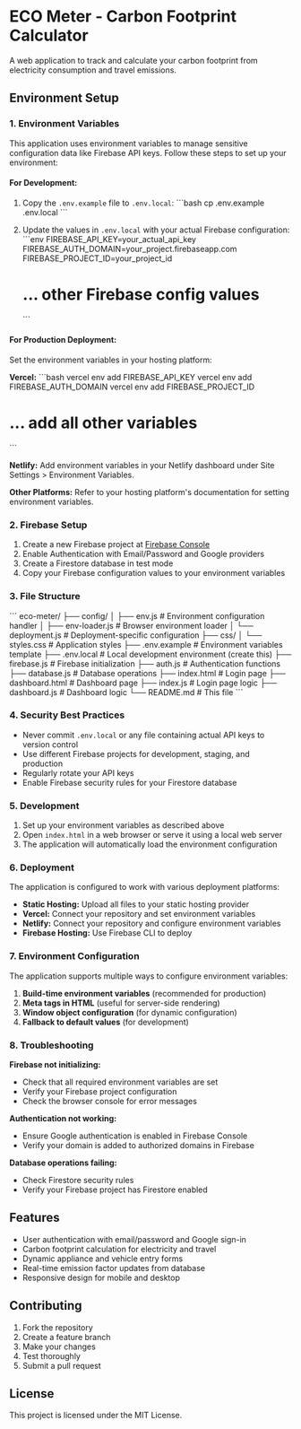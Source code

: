# ECO Meter - Carbon Footprint Calculator

A web application to track and calculate your carbon footprint from electricity consumption and travel emissions.

## Environment Setup

### 1. Environment Variables

This application uses environment variables to manage sensitive configuration data like Firebase API keys. Follow these steps to set up your environment:

#### For Development:

1. Copy the `.env.example` file to `.env.local`:
   \`\`\`bash
   cp .env.example .env.local
   \`\`\`

2. Update the values in `.env.local` with your actual Firebase configuration:
   \`\`\`env
   FIREBASE_API_KEY=your_actual_api_key
   FIREBASE_AUTH_DOMAIN=your_project.firebaseapp.com
   FIREBASE_PROJECT_ID=your_project_id
   # ... other Firebase config values
   \`\`\`

#### For Production Deployment:

Set the environment variables in your hosting platform:

**Vercel:**
\`\`\`bash
vercel env add FIREBASE_API_KEY
vercel env add FIREBASE_AUTH_DOMAIN
vercel env add FIREBASE_PROJECT_ID
# ... add all other variables
\`\`\`

**Netlify:**
Add environment variables in your Netlify dashboard under Site Settings > Environment Variables.

**Other Platforms:**
Refer to your hosting platform's documentation for setting environment variables.

### 2. Firebase Setup

1. Create a new Firebase project at [Firebase Console](https://console.firebase.google.com/)
2. Enable Authentication with Email/Password and Google providers
3. Create a Firestore database in test mode
4. Copy your Firebase configuration values to your environment variables

### 3. File Structure

\`\`\`
eco-meter/
├── config/
│   ├── env.js              # Environment configuration handler
│   ├── env-loader.js       # Browser environment loader
│   └── deployment.js       # Deployment-specific configuration
├── css/
│   └── styles.css          # Application styles
├── .env.example            # Environment variables template
├── .env.local              # Local development environment (create this)
├── firebase.js             # Firebase initialization
├── auth.js                 # Authentication functions
├── database.js             # Database operations
├── index.html              # Login page
├── dashboard.html          # Dashboard page
├── index.js                # Login page logic
├── dashboard.js            # Dashboard logic
└── README.md               # This file
\`\`\`

### 4. Security Best Practices

- Never commit `.env.local` or any file containing actual API keys to version control
- Use different Firebase projects for development, staging, and production
- Regularly rotate your API keys
- Enable Firebase security rules for your Firestore database

### 5. Development

1. Set up your environment variables as described above
2. Open `index.html` in a web browser or serve it using a local web server
3. The application will automatically load the environment configuration

### 6. Deployment

The application is configured to work with various deployment platforms:

- **Static Hosting:** Upload all files to your static hosting provider
- **Vercel:** Connect your repository and set environment variables
- **Netlify:** Connect your repository and configure environment variables
- **Firebase Hosting:** Use Firebase CLI to deploy

### 7. Environment Configuration

The application supports multiple ways to configure environment variables:

1. **Build-time environment variables** (recommended for production)
2. **Meta tags in HTML** (useful for server-side rendering)
3. **Window object configuration** (for dynamic configuration)
4. **Fallback to default values** (for development)

### 8. Troubleshooting

**Firebase not initializing:**
- Check that all required environment variables are set
- Verify your Firebase project configuration
- Check the browser console for error messages

**Authentication not working:**
- Ensure Google authentication is enabled in Firebase Console
- Verify your domain is added to authorized domains in Firebase

**Database operations failing:**
- Check Firestore security rules
- Verify your Firebase project has Firestore enabled

## Features

- User authentication with email/password and Google sign-in
- Carbon footprint calculation for electricity and travel
- Dynamic appliance and vehicle entry forms
- Real-time emission factor updates from database
- Responsive design for mobile and desktop

## Contributing

1. Fork the repository
2. Create a feature branch
3. Make your changes
4. Test thoroughly
5. Submit a pull request

## License

This project is licensed under the MIT License.
